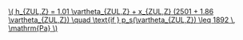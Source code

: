 <a href="/eco2_guide_center/1.%20ECO2%20Logic%20Guide/Hee1_Equation_List.html" class="equation-link" target="_blank" rel="noopener noreferrer">
  \( h_{ZUL,Z} = 1.01 \vartheta_{ZUL,Z} + x_{ZUL,Z} (2501 + 1.86 \vartheta_{ZUL,Z}) \quad \text{if } p_s(\vartheta_{ZUL,Z}) \leq 1892 \, \mathrm{Pa} \)
</a>
